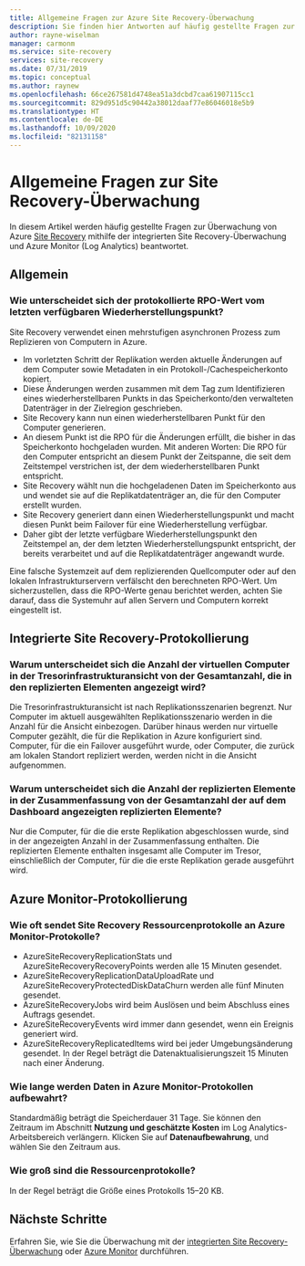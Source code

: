 ```yaml
---
title: Allgemeine Fragen zur Azure Site Recovery-Überwachung
description: Sie finden hier Antworten auf häufig gestellte Fragen zur Azure Site Recovery-Überwachung mithilfe der integrierten Überwachung und Azure Monitor (Log Analytics).
author: rayne-wiselman
manager: carmonm
ms.service: site-recovery
services: site-recovery
ms.date: 07/31/2019
ms.topic: conceptual
ms.author: raynew
ms.openlocfilehash: 66ce267581d4748ea51a3dcbd7caa61907115cc1
ms.sourcegitcommit: 829d951d5c90442a38012daaf77e86046018e5b9
ms.translationtype: HT
ms.contentlocale: de-DE
ms.lasthandoff: 10/09/2020
ms.locfileid: "82131158"
---
```

# <a name="common-questions-about-site-recovery-monitoring"></a>Allgemeine Fragen zur Site Recovery-Überwachung

In diesem Artikel werden häufig gestellte Fragen zur Überwachung von Azure [Site Recovery](site-recovery-overview.md) mithilfe der integrierten Site Recovery-Überwachung und Azure Monitor (Log Analytics) beantwortet.

## <a name="general"></a>Allgemein

### <a name="how-is-the-rpo-value-logged-different-from-the-latest-available-recovery-point"></a>Wie unterscheidet sich der protokollierte RPO-Wert vom letzten verfügbaren Wiederherstellungspunkt?

Site Recovery verwendet einen mehrstufigen asynchronen Prozess zum Replizieren von Computern in Azure.

- Im vorletzten Schritt der Replikation werden aktuelle Änderungen auf dem Computer sowie Metadaten in ein Protokoll-/Cachespeicherkonto kopiert.
- Diese Änderungen werden zusammen mit dem Tag zum Identifizieren eines wiederherstellbaren Punkts in das Speicherkonto/den verwalteten Datenträger in der Zielregion geschrieben.
- Site Recovery kann nun einen wiederherstellbaren Punkt für den Computer generieren.
- An diesem Punkt ist die RPO für die Änderungen erfüllt, die bisher in das Speicherkonto hochgeladen wurden. Mit anderen Worten: Die RPO für den Computer entspricht an diesem Punkt der Zeitspanne, die seit dem Zeitstempel verstrichen ist, der dem wiederherstellbaren Punkt entspricht.
- Site Recovery wählt nun die hochgeladenen Daten im Speicherkonto aus und wendet sie auf die Replikatdatenträger an, die für den Computer erstellt wurden.
- Site Recovery generiert dann einen Wiederherstellungspunkt und macht diesen Punkt beim Failover für eine Wiederherstellung verfügbar.
- Daher gibt der letzte verfügbare Wiederherstellungspunkt den Zeitstempel an, der dem letzten Wiederherstellungspunkt entspricht, der bereits verarbeitet und auf die Replikatdatenträger angewandt wurde.


Eine falsche Systemzeit auf dem replizierenden Quellcomputer oder auf den lokalen Infrastrukturservern verfälscht den berechneten RPO-Wert. Um sicherzustellen, dass die RPO-Werte genau berichtet werden, achten Sie darauf, dass die Systemuhr auf allen Servern und Computern korrekt eingestellt ist.



## <a name="inbuilt-site-recovery-logging"></a>Integrierte Site Recovery-Protokollierung


### <a name="why-is-the-vm-count-in-the-vault-infrastructure-view-different-from-the-total-count-shown-in-replicated-items"></a>Warum unterscheidet sich die Anzahl der virtuellen Computer in der Tresorinfrastrukturansicht von der Gesamtanzahl, die in den replizierten Elementen angezeigt wird?

Die Tresorinfrastrukturansicht ist nach Replikationsszenarien begrenzt. Nur Computer im aktuell ausgewählten Replikationsszenario werden in die Anzahl für die Ansicht einbezogen. Darüber hinaus werden nur virtuelle Computer gezählt, die für die Replikation in Azure konfiguriert sind. Computer, für die ein Failover ausgeführt wurde, oder Computer, die zurück am lokalen Standort repliziert werden, werden nicht in die Ansicht aufgenommen.

### <a name="why-is-the-count-of-replicated-items-in-essentials-different-from-the-total-count-of-replicated-items-on-the-dashboard"></a>Warum unterscheidet sich die Anzahl der replizierten Elemente in der Zusammenfassung von der Gesamtanzahl der auf dem Dashboard angezeigten replizierten Elemente?

Nur die Computer, für die die erste Replikation abgeschlossen wurde, sind in der angezeigten Anzahl in der Zusammenfassung enthalten. Die replizierten Elemente enthalten insgesamt alle Computer im Tresor, einschließlich der Computer, für die die erste Replikation gerade ausgeführt wird.

## <a name="azure-monitor-logging"></a>Azure Monitor-Protokollierung


### <a name="how-often-does-site-recovery-send-resource-logs-to-azure-monitor-log"></a>Wie oft sendet Site Recovery Ressourcenprotokolle an Azure Monitor-Protokolle? 

- AzureSiteRecoveryReplicationStats und AzureSiteRecoveryRecoveryPoints werden alle 15 Minuten gesendet.  
- AzureSiteRecoveryReplicationDataUploadRate und AzureSiteRecoveryProtectedDiskDataChurn werden alle fünf Minuten gesendet. 
- AzureSiteRecoveryJobs wird beim Auslösen und beim Abschluss eines Auftrags gesendet.
- AzureSiteRecoveryEvents wird immer dann gesendet, wenn ein Ereignis generiert wird. 
- AzureSiteRecoveryReplicatedItems wird bei jeder Umgebungsänderung gesendet. In der Regel beträgt die Datenaktualisierungszeit 15 Minuten nach einer Änderung. 

### <a name="how-long-is-data-kept-in-azure-monitor-logs"></a>Wie lange werden Daten in Azure Monitor-Protokollen aufbewahrt? 

Standardmäßig beträgt die Speicherdauer 31 Tage. Sie können den Zeitraum im Abschnitt **Nutzung und geschätzte Kosten** im Log Analytics-Arbeitsbereich verlängern. Klicken Sie auf **Datenaufbewahrung**, und wählen Sie den Zeitraum aus.

### <a name="whats-the-size-of-the-resource-logs"></a>Wie groß sind die Ressourcenprotokolle? 

In der Regel beträgt die Größe eines Protokolls 15–20 KB. 


## <a name="next-steps"></a>Nächste Schritte

Erfahren Sie, wie Sie die Überwachung mit der [integrierten Site Recovery-Überwachung](site-recovery-monitor-and-troubleshoot.md) oder [Azure Monitor](monitor-log-analytics.md) durchführen.


